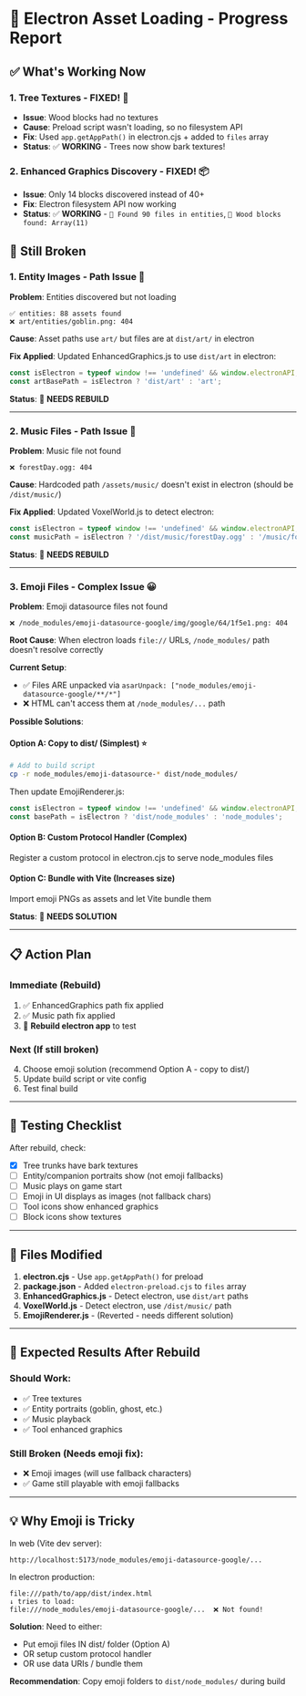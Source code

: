 # 🎉 Electron Asset Loading - Progress Report

## ✅ What's Working Now

### 1. Tree Textures - FIXED! 🌲
- **Issue**: Wood blocks had no textures
- **Cause**: Preload script wasn't loading, so no filesystem API
- **Fix**: Used `app.getAppPath()` in electron.cjs + added to `files` array
- **Status**: ✅ **WORKING** - Trees now show bark textures!

### 2. Enhanced Graphics Discovery - FIXED! 📦
- **Issue**: Only 14 blocks discovered instead of 40+
- **Fix**: Electron filesystem API now working
- **Status**: ✅ **WORKING** - `📁 Found 90 files in entities`, `🌲 Wood blocks found: Array(11)`

## 🔴 Still Broken

### 1. Entity Images - Path Issue 🎨
**Problem**: Entities discovered but not loading
```
✅ entities: 88 assets found
❌ art/entities/goblin.png: 404
```

**Cause**: Asset paths use `art/` but files are at `dist/art/` in electron

**Fix Applied**: Updated EnhancedGraphics.js to use `dist/art` in electron:
```javascript
const isElectron = typeof window !== 'undefined' && window.electronAPI;
const artBasePath = isElectron ? 'dist/art' : 'art';
```

**Status**: 🔄 **NEEDS REBUILD**

---

### 2. Music Files - Path Issue 🎵
**Problem**: Music file not found
```
❌ forestDay.ogg: 404
```

**Cause**: Hardcoded path `/assets/music/` doesn't exist in electron (should be `/dist/music/`)

**Fix Applied**: Updated VoxelWorld.js to detect electron:
```javascript
const isElectron = typeof window !== 'undefined' && window.electronAPI;
const musicPath = isElectron ? '/dist/music/forestDay.ogg' : '/music/forestDay.ogg';
```

**Status**: 🔄 **NEEDS REBUILD**

---

### 3. Emoji Files - Complex Issue 😀
**Problem**: Emoji datasource files not found
```
❌ /node_modules/emoji-datasource-google/img/google/64/1f5e1.png: 404
```

**Root Cause**: When electron loads `file://` URLs, `/node_modules/` path doesn't resolve correctly

**Current Setup**:
- ✅ Files ARE unpacked via `asarUnpack: ["node_modules/emoji-datasource-google/**/*"]`
- ❌ HTML can't access them at `/node_modules/...` path

**Possible Solutions**:

#### Option A: Copy to dist/ (Simplest) ⭐
```bash
# Add to build script
cp -r node_modules/emoji-datasource-* dist/node_modules/
```

Then update EmojiRenderer.js:
```javascript
const isElectron = typeof window !== 'undefined' && window.electronAPI;
const basePath = isElectron ? 'dist/node_modules' : 'node_modules';
```

#### Option B: Custom Protocol Handler (Complex)
Register a custom protocol in electron.cjs to serve node_modules files

#### Option C: Bundle with Vite (Increases size)
Import emoji PNGs as assets and let Vite bundle them

**Status**: 🔄 **NEEDS SOLUTION**

---

## 📋 Action Plan

### Immediate (Rebuild)
1. ✅ EnhancedGraphics path fix applied
2. ✅ Music path fix applied
3. 🔄 **Rebuild electron app** to test

### Next (If still broken)
4. Choose emoji solution (recommend Option A - copy to dist/)
5. Update build script or vite config
6. Test final build

---

## 🧪 Testing Checklist

After rebuild, check:
- [x] Tree trunks have bark textures
- [ ] Entity/companion portraits show (not emoji fallbacks)
- [ ] Music plays on game start
- [ ] Emoji in UI displays as images (not fallback chars)
- [ ] Tool icons show enhanced graphics
- [ ] Block icons show textures

---

## 📝 Files Modified

1. **electron.cjs** - Use `app.getAppPath()` for preload
2. **package.json** - Added `electron-preload.cjs` to `files` array
3. **EnhancedGraphics.js** - Detect electron, use `dist/art` paths
4. **VoxelWorld.js** - Detect electron, use `/dist/music/` path
5. **EmojiRenderer.js** - (Reverted - needs different solution)

---

## 🎯 Expected Results After Rebuild

### Should Work:
- ✅ Tree textures
- ✅ Entity portraits (goblin, ghost, etc.)
- ✅ Music playback
- ✅ Tool enhanced graphics

### Still Broken (Needs emoji fix):
- ❌ Emoji images (will use fallback characters)
- ✅ Game still playable with emoji fallbacks

---

## 💡 Why Emoji is Tricky

In web (Vite dev server):
```
http://localhost:5173/node_modules/emoji-datasource-google/...
```

In electron production:
```
file:///path/to/app/dist/index.html
↓ tries to load:
file:///node_modules/emoji-datasource-google/...  ❌ Not found!
```

**Solution**: Need to either:
- Put emoji files IN dist/ folder (Option A)
- OR setup custom protocol handler
- OR use data URIs / bundle them

**Recommendation**: Copy emoji folders to `dist/node_modules/` during build
